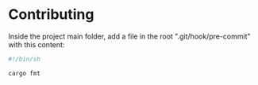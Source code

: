 # Contributing

Inside the project main folder, add a file in the root ".git/hook/pre-commit" with this content:

```bash
#!/bin/sh

cargo fmt
```
